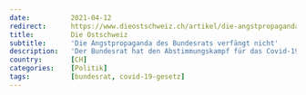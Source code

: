 ```yaml
---
date:          2021-04-12
redirect:      https://www.dieostschweiz.ch/artikel/die-angstpropaganda-des-bundesrats-verfaengt-nicht-zzawjDy
title:         Die Ostschweiz
subtitle:      'Die Angstpropaganda des Bundesrats verfängt nicht'
description:   'Der Bundesrat hat den Abstimmungskampf für das Covid-19-Gesetz lanciert und dabei ein Horrorszenario bei einem Nein gemalt. Fakt ist das Gegenteil: Das gefährliche Gesetz ist ein Desaster für unsere Freiheit. Es muss weg. Ein Gastkommentar von Marion Russek und Werner Boxler.*'
country:       [CH]
categories:    [Politik]
tags:          [bundesrat, covid-19-gesetz]
---
```

